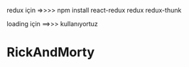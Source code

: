redux için =>>>> npm install react-redux redux redux-thunk

loading için ==>>> <ActivityIndicator /> kullanıyortuz
# RickAndMorty
